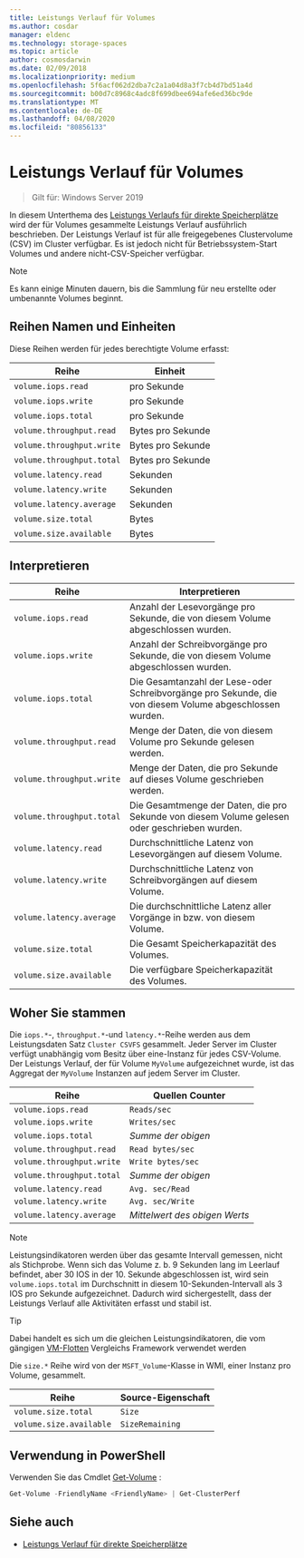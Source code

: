 ```yaml
---
title: Leistungs Verlauf für Volumes
ms.author: cosdar
manager: eldenc
ms.technology: storage-spaces
ms.topic: article
author: cosmosdarwin
ms.date: 02/09/2018
ms.localizationpriority: medium
ms.openlocfilehash: 5f6acf062d2dba7c2a1a04d8a3f7cb4d7bd51a4d
ms.sourcegitcommit: b00d7c8968c4adc8f699dbee694afe6ed36bc9de
ms.translationtype: MT
ms.contentlocale: de-DE
ms.lasthandoff: 04/08/2020
ms.locfileid: "80856133"
---
```

# <a name="performance-history-for-volumes"></a>Leistungs Verlauf für Volumes

> Gilt für: Windows Server 2019

In diesem Unterthema des [Leistungs Verlaufs für direkte Speicherplätze](performance-history.md) wird der für Volumes gesammelte Leistungs Verlauf ausführlich beschrieben. Der Leistungs Verlauf ist für alle freigegebenes Clustervolume (CSV) im Cluster verfügbar. Es ist jedoch nicht für Betriebssystem-Start Volumes und andere nicht-CSV-Speicher verfügbar.

   > [!NOTE]
   > Es kann einige Minuten dauern, bis die Sammlung für neu erstellte oder umbenannte Volumes beginnt.

## <a name="series-names-and-units"></a>Reihen Namen und Einheiten

Diese Reihen werden für jedes berechtigte Volume erfasst:

| Reihe                    | Einheit             |
|---------------------------|------------------|
| `volume.iops.read`        | pro Sekunde       |
| `volume.iops.write`       | pro Sekunde       |
| `volume.iops.total`       | pro Sekunde       |
| `volume.throughput.read`  | Bytes pro Sekunde |
| `volume.throughput.write` | Bytes pro Sekunde |
| `volume.throughput.total` | Bytes pro Sekunde |
| `volume.latency.read`     | Sekunden          |
| `volume.latency.write`    | Sekunden          |
| `volume.latency.average`  | Sekunden          |
| `volume.size.total`       | Bytes            |
| `volume.size.available`   | Bytes            |

## <a name="how-to-interpret"></a>Interpretieren

| Reihe                    | Interpretieren                                                              |
|---------------------------|-------------------------------------------------------------------------------|
| `volume.iops.read`        | Anzahl der Lesevorgänge pro Sekunde, die von diesem Volume abgeschlossen wurden.                |
| `volume.iops.write`       | Anzahl der Schreibvorgänge pro Sekunde, die von diesem Volume abgeschlossen wurden.               |
| `volume.iops.total`       | Die Gesamtanzahl der Lese-oder Schreibvorgänge pro Sekunde, die von diesem Volume abgeschlossen wurden. |
| `volume.throughput.read`  | Menge der Daten, die von diesem Volume pro Sekunde gelesen werden.                            |
| `volume.throughput.write` | Menge der Daten, die pro Sekunde auf dieses Volume geschrieben werden.                           |
| `volume.throughput.total` | Die Gesamtmenge der Daten, die pro Sekunde von diesem Volume gelesen oder geschrieben wurden.        |
| `volume.latency.read`     | Durchschnittliche Latenz von Lesevorgängen auf diesem Volume.                          |
| `volume.latency.write`    | Durchschnittliche Latenz von Schreibvorgängen auf diesem Volume.                           |
| `volume.latency.average`  | Die durchschnittliche Latenz aller Vorgänge in bzw. von diesem Volume.                     |
| `volume.size.total`       | Die Gesamt Speicherkapazität des Volumes.                                     |
| `volume.size.available`   | Die verfügbare Speicherkapazität des Volumes.                                 |

## <a name="where-they-come-from"></a>Woher Sie stammen

Die `iops.*`-, `throughput.*`-und `latency.*`-Reihe werden aus dem Leistungsdaten Satz `Cluster CSVFS` gesammelt. Jeder Server im Cluster verfügt unabhängig vom Besitz über eine-Instanz für jedes CSV-Volume. Der Leistungs Verlauf, der für Volume `MyVolume` aufgezeichnet wurde, ist das Aggregat der `MyVolume` Instanzen auf jedem Server im Cluster.

| Reihe                    | Quellen Counter         |
|---------------------------|------------------------|
| `volume.iops.read`        | `Reads/sec`            |
| `volume.iops.write`       | `Writes/sec`           |
| `volume.iops.total`       | *Summe der obigen*     |
| `volume.throughput.read`  | `Read bytes/sec`       |
| `volume.throughput.write` | `Write bytes/sec`      |
| `volume.throughput.total` | *Summe der obigen*     |
| `volume.latency.read`     | `Avg. sec/Read`        |
| `volume.latency.write`    | `Avg. sec/Write`       |
| `volume.latency.average`  | *Mittelwert des obigen Werts* |

   > [!NOTE]
   > Leistungsindikatoren werden über das gesamte Intervall gemessen, nicht als Stichprobe. Wenn sich das Volume z. b. 9 Sekunden lang im Leerlauf befindet, aber 30 IOS in der 10. Sekunde abgeschlossen ist, wird sein `volume.iops.total` im Durchschnitt in diesem 10-Sekunden-Intervall als 3 IOS pro Sekunde aufgezeichnet. Dadurch wird sichergestellt, dass der Leistungs Verlauf alle Aktivitäten erfasst und stabil ist.

   > [!TIP]
   > Dabei handelt es sich um die gleichen Leistungsindikatoren, die vom gängigen [VM-Flotten](https://github.com/Microsoft/diskspd/blob/master/Frameworks/VMFleet/watch-cluster.ps1) Vergleichs Framework verwendet werden

Die `size.*` Reihe wird von der `MSFT_Volume`-Klasse in WMI, einer Instanz pro Volume, gesammelt.

| Reihe                    | Source-Eigenschaft |
|---------------------------|-----------------|
| `volume.size.total`       | `Size`          |
| `volume.size.available`   | `SizeRemaining` |

## <a name="usage-in-powershell"></a>Verwendung in PowerShell

Verwenden Sie das Cmdlet [Get-Volume](https://docs.microsoft.com/powershell/module/storage/get-volume) :

```PowerShell
Get-Volume -FriendlyName <FriendlyName> | Get-ClusterPerf
```

## <a name="see-also"></a>Siehe auch

- [Leistungs Verlauf für direkte Speicherplätze](performance-history.md)
